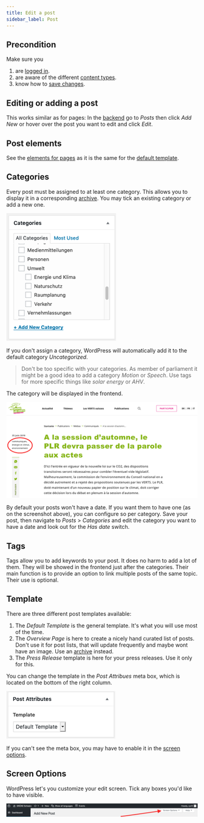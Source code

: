 ```yaml
---
title: Edit a post
sidebar_label: Post
---
```


## Precondition

Make sure you
1. are [logged in](2-1-login.md).
1. are aware of the different 
[content types](1-2-terms.md#content-types).
1. know how to [save changes](2-2-front.md#saving-changes).

## Editing or adding a post

This works similar as for pages: In the [backend](1-2-terms.md#backend) go to 
_Posts_ then click _Add New_ or hover over the post you want to edit and 
click _Edit_. 


## Post elements

See the [elements for pages](2-3-page.md#page-elements) as it is the same 
for the [default template](#template).

## Categories

Every post must be assigned to at least one category. This allows you to 
display it in a corresponding [archive](1-2-terms.md#archives). You may tick 
an existing category or add a new one. 

![Screenshot](assets/categories-be.png)

If you don't assign a category, WordPress will automatically add it to the 
default category _Uncategorized_.  

> Don't be too specific with your categories. As member of parliament it might 
be a good idea to add a category _Motion_ or _Speech_. Use tags for more 
specific things like _solar energy_ or _AHV_.

The category will be displayed in the frontend.

![Screenshot](assets/categories-fe.png)

By default your posts won't have a date. If you want them to have one (as on 
the screenshot above), you can configure so per category. Save your post, 
then navigate to _Posts_ > _Categories_ and edit the category you want to 
have a date and look out for the _Has date_ switch.

## Tags

Tags allow you to add keywords to your post. It does no harm to add a lot of 
them. They will be showed in the frontend just after the categories. Their 
main function is to provide an option to link multiple posts of the same 
topic. Their use is optional.


## Template

There are three different post templates available:
1. The _Default Template_ is the general template. It's what you will use 
most of the time.
1. The _Overview Page_ is here to create a nicely hand curated list of posts.
Don't use it for post lists, that will update frequently and maybe wont have 
an image. Use an [archive](2-8-navigation.md#categories-archives) instead.
1. The _Press Release_ template is here for your press releases. Use it only 
for this.

You can change the template in the _Post Attribues_ meta box, which is located
on the bottom of the right column.

![Screenshot](assets/templates.png)

If you can't see the meta box, you may have to enable it in the [screen 
options](#screen-options).


## Screen Options

WordPress let's you customize your edit screen. Tick any boxes you'd like to 
have visible.

![Screenshot](assets/screen-options.png)